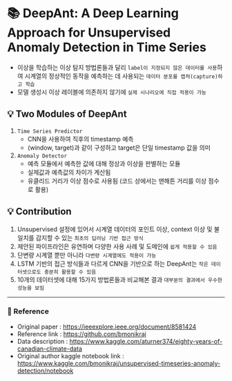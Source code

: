# :books: DeepAnt: A Deep Learning Approach for Unsupervised Anomaly Detection in Time Series

- 이상을 학습하는 이상 탐지 방법론들과 달리 `label이 지정되지 않은 데이터를 사용`하여 시계열의 정상적인 동작을 예측하는 데 사용되는 `데이터 분포를 캡처(capture)하고 학습`
- 모델 생성시 이상 레이블에 의존하지 않기에 `실제 시나리오에 직접 적용이 가능`

## :bulb: Two Modules of DeepAnt
1. `Time Series Predictor`
    - CNN을 사용하여 직후의 timestamp 예측
    - (window, target)과 같이 구성하고 target은 단일 timestamp 값을 의미
2. `Anomaly Detector`
    - 예측 모듈에서 예측한 값에 대해 정상과 이상을 판별하는 모듈
    - 실제값과 예측값의 차이가 계산됨
    - 유클리드 거리가 이상 점수로 사용됨 (코드 상에서는 맨해튼 거리를 이상 점수로 활용)

## :bulb: Contribution
1. Unsupervised 설정에 있어서 시계열 데이터의 포인트 이상, context 이상 및 불일치를 감지할 수 있는 `최초의 딥러닝 기반 접근 방식`
2. 제안된 파이프라인은 유연하며 다양한 사용 사례 및 도메인에 `쉽게 적용할 수 있음`
3. 단변량 시계열 뿐만 아니라 `다변량 시계열에도 적용이 가능`
4. LSTM 기반의 접근 방식들과 다르게 CNN을 기반으로 하는 DeepAnt는 `작은 데이터셋으로도 충분히 활용할 수 있음`
5. 10개의 데이터셋에 대해 15가지 방법론들과 비교해본 결과 `대부분의 결과에서 우수한 성능을 보임`

---
### :postbox: Reference
- Original paper : https://ieeexplore.ieee.org/document/8581424
- Reference link : https://github.com/bmonikraj
- Data description : https://www.kaggle.com/aturner374/eighty-years-of-canadian-climate-data 
- Original author kaggle notebook link : https://www.kaggle.com/bmonikraj/unsupervised-timeseries-anomaly-detection/notebook 
